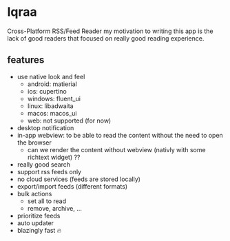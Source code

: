 # Iqraa
Cross-Platform RSS/Feed Reader
my motivation to writing this app is the lack 
of good readers that focused on really good reading
experience.

## features
- use native look and feel
    - android: matierial
    - ios: cupertino
    - windows: fluent_ui
    - linux: libadwaita
    - macos: macos_ui
    - web: not supported (for now)
- desktop notification
- in-app webview: to be able to read the content without the need to open the browser
    - can we render the content without webview (nativly with some richtext widget) ??
- really good search
- support rss feeds only
- no cloud services (feeds are stored locally)
- export/import feeds (different formats)
- bulk actions
    - set all to read
    - remove, archive, ...
- prioritize feeds
- auto updater
- blazingly fast 🔥